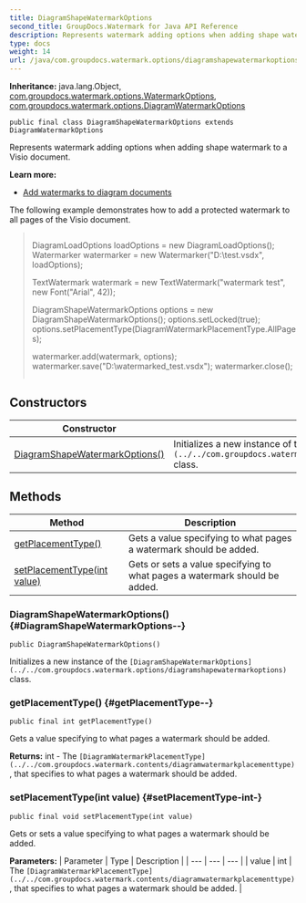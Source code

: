 ```yaml
---
title: DiagramShapeWatermarkOptions
second_title: GroupDocs.Watermark for Java API Reference
description: Represents watermark adding options when adding shape watermark to a Visio document.
type: docs
weight: 14
url: /java/com.groupdocs.watermark.options/diagramshapewatermarkoptions/
---
```

**Inheritance:**
java.lang.Object, [com.groupdocs.watermark.options.WatermarkOptions](../../com.groupdocs.watermark.options/watermarkoptions), [com.groupdocs.watermark.options.DiagramWatermarkOptions](../../com.groupdocs.watermark.options/diagramwatermarkoptions)
```
public final class DiagramShapeWatermarkOptions extends DiagramWatermarkOptions
```

Represents watermark adding options when adding shape watermark to a Visio document.

**Learn more:**

 *  [Add watermarks to diagram documents][]

The following example demonstrates how to add a protected watermark to all pages of the Visio document.

> ```
> ```
> 
>    DiagramLoadOptions loadOptions = new DiagramLoadOptions();
>    Watermarker watermarker = new Watermarker("D:\\test.vsdx", loadOptions);
> 
>    TextWatermark watermark = new TextWatermark("watermark test", new Font("Arial", 42));
> 
>    DiagramShapeWatermarkOptions options = new DiagramShapeWatermarkOptions();
>    options.setLocked(true);
>    options.setPlacementType(DiagramWatermarkPlacementType.AllPages);
> 
>    watermarker.add(watermark, options);
>    watermarker.save("D:\\watermarked_test.vsdx");
>    watermarker.close();
>  
> ```
> ```


[Add watermarks to diagram documents]: https://docs.groupdocs.com/display/watermarkjava/Add+watermarks+to+diagram+documents
## Constructors

| Constructor | Description |
| --- | --- |
| [DiagramShapeWatermarkOptions()](#DiagramShapeWatermarkOptions--) | Initializes a new instance of the `[DiagramShapeWatermarkOptions](../../com.groupdocs.watermark.options/diagramshapewatermarkoptions)` class. |
## Methods

| Method | Description |
| --- | --- |
| [getPlacementType()](#getPlacementType--) | Gets a value specifying to what pages a watermark should be added. |
| [setPlacementType(int value)](#setPlacementType-int-) | Gets or sets a value specifying to what pages a watermark should be added. |
### DiagramShapeWatermarkOptions() {#DiagramShapeWatermarkOptions--}
```
public DiagramShapeWatermarkOptions()
```


Initializes a new instance of the `[DiagramShapeWatermarkOptions](../../com.groupdocs.watermark.options/diagramshapewatermarkoptions)` class.

### getPlacementType() {#getPlacementType--}
```
public final int getPlacementType()
```


Gets a value specifying to what pages a watermark should be added.

**Returns:**
int - The `[DiagramWatermarkPlacementType](../../com.groupdocs.watermark.contents/diagramwatermarkplacementtype)`, that specifies to what pages a watermark should be added.
### setPlacementType(int value) {#setPlacementType-int-}
```
public final void setPlacementType(int value)
```


Gets or sets a value specifying to what pages a watermark should be added.

**Parameters:**
| Parameter | Type | Description |
| --- | --- | --- |
| value | int | The `[DiagramWatermarkPlacementType](../../com.groupdocs.watermark.contents/diagramwatermarkplacementtype)`, that specifies to what pages a watermark should be added. |

